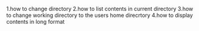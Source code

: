 1.how to change directory
2.how to list contents in current directory
3.how to change working directory to the users home direcrtory
4.how to display contents in long format
